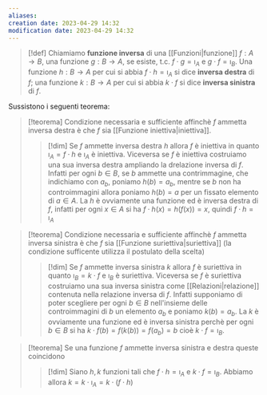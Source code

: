 ```yaml
---
aliases: 
creation date: 2023-04-29 14:32
modification date: 2023-04-29 14:32
---
```


> [!def]
> Chiamiamo **funzione inversa** di una [[Funzioni|funzione]] $f : A \to B$, una funzione $g : B \to A$, se esiste, t.c. $f \cdot g = \imath_{A}$ e $g \cdot f = \imath_{B}$.
> Una funzione $h : B \to A$ per cui si abbia $f \cdot h = \imath_{A}$ si dice **inversa destra** di $f$; una funzione $k : B \to A$ per cui si abbia $k \cdot f$ si dice **inversa sinistra** di $f$. 

Sussistono i seguenti teorema:

>[!teorema]
>Condizione necessaria e sufficiente affinchè $f$ ammetta inversa destra è che $f$ sia [[Funzione iniettiva|iniettiva]].
>
>>[!dim]
>>Se $f$ ammette inversa destra $h$ allora $f$ è iniettiva in quanto $\imath_{A} = f \cdot h$ e $\imath_{A}$ è iniettiva. Viceversa se $f$ è iniettiva costruiamo una sua inversa destra ampliando la drelazione inversa di $f$. Infatti per ogni $b \in B$, se $b$ ammette una contrimmagine, che indichiamo con $a_{b}$, poniamo $h(b) = a_{b}$, mentre se $b$ non ha controimmagini allora poniamo $h(b) = a$ per un fissato elemento di $a \in A$. La $h$ è ovviamente una funzione ed è inversa destra di $f$, infatti per ogni $x \in A$ si ha $f \cdot h(x) = h(f(x)) = x$, quindi $f \cdot h = \imath_{A}$

>[!teorema]
>Condizione necessaria e sufficiente affinchè $f$ ammetta inversa sinistra è che $f$ sia [[Funzione suriettiva|suriettiva]]  (la condizione sufficente utilizza il postulato della scelta)
>
>>[!dim]
>>Se $f$ ammette inversa sinistra $k$ allora $f$ è suriettiva in quanto $\imath_{B} = k \cdot f$ e $\imath_{B}$ è suriettiva. Viceversa se $f$ è suriettiva costruiamo una sua inversa sinistra come [[Relazioni|relazione]] contenuta nella relazione inversa di $f$. Infatti supponiamo di poter scegliere per ogni $b \in B$ nell'insieme delle controimmagini di $b$ un elemento $a_{b}$ e poniamo $k(b) = a_{b}$. La $k$ è ovviamente una funzione ed è inversa sinistra perchè per ogni $b \in B$ si ha $k \cdot f(b) = f(k(b)) = f(a_{b}) = b$ cioè $k \cdot f = \imath_{B}$.

>[!teorema]
>Se una funzione $f$ ammette inversa sinistra e destra queste coincidono
>
>>[!dim]
>>Siano $h,k$ funzioni tali che $f \cdot h = \imath_{A}$ e $k \cdot f = \imath_{B}$. Abbiamo allora $k = k \cdot \imath_{A} = k \cdot (f \cdot h)$

